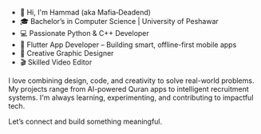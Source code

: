 - 👋 Hi, I'm Hammad (aka Mafia‑Deadend)
- 🎓 Bachelor’s in Computer Science | University of Peshawar
- 💻 Passionate Python & C++ Developer
- 📱 Flutter App Developer – Building smart, offline-first mobile apps
- 🎨 Creative Graphic Designer
- 🎬 Skilled Video Editor

I love combining design, code, and creativity to solve real-world problems. My projects range from AI-powered Quran apps to intelligent recruitment systems. I'm always learning, experimenting, and contributing to impactful tech.

Let’s connect and build something meaningful.
<!---
Mafia-Deadend/Mafia-Deadend is a ✨ special ✨ repository because its `README.md` (this file) appears on your GitHub profile.
You can click the Preview link to take a look at your changes.
--->
